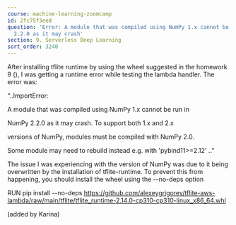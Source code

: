 ```yaml
---
course: machine-learning-zoomcamp
id: 2fc75f3eed
question: 'Error: A module that was compiled using NumPy 1.x cannot be run in NumPy
  2.2.0 as it may crash'
section: 9. Serverless Deep Learning
sort_order: 3240
---
```


After installing tflite runtime by using the wheel suggested in the homework 9 (), I was getting a runtime error while testing the lambda handler. The error was:

“..ImportError:

A module that was compiled using NumPy 1.x cannot be run in

NumPy 2.2.0 as it may crash. To support both 1.x and 2.x

versions of NumPy, modules must be compiled with NumPy 2.0.

Some module may need to rebuild instead e.g. with 'pybind11>=2.12' ..”

The issue I was experiencing with the version of NumPy was due to it being overwritten by the installation of tflite-runtime. To prevent this from happening, you should install the wheel using the --no-deps option

RUN pip install --no-deps https://github.com/alexeygrigorev/tflite-aws-lambda/raw/main/tflite/tflite_runtime-2.14.0-cp310-cp310-linux_x86_64.whl

(added by Karina)

